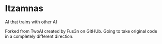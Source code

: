 # Itzamnas
AI that trains with other AI

Forked from TwoAI created by Fus3n on GitHUb.  Going to take original code in a completely different direction.
